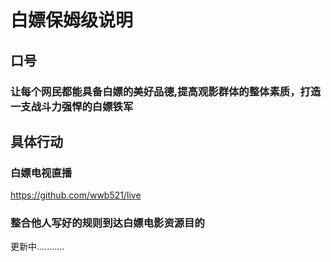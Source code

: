 # 白嫖保姆级说明
## 口号
### 让每个网民都能具备白嫖的美好品德,提高观影群体的整体素质，打造一支战斗力强悍的白嫖铁军
## 具体行动
### 白嫖电视直播
https://github.com/wwb521/live

### 整合他人写好的规则到达白嫖电影资源目的
更新中...........